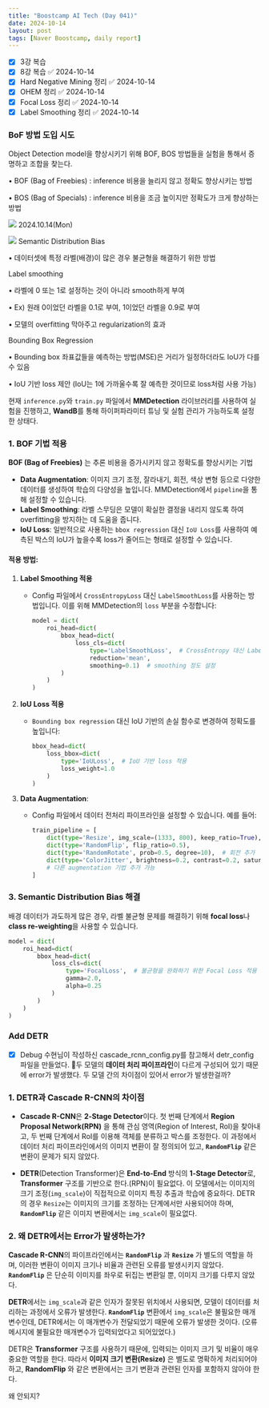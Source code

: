 ```yaml
---
title: "Boostcamp AI Tech (Day 041)"
date: 2024-10-14
layout: post
tags: [Naver Boostcamp, daily report]
---
```


- [x] 3강 복습
- [x] 8강 복습 ✅ 2024-10-14
- [x] Hard Negative Mining 정리 ✅ 2024-10-14
- [x] OHEM 정리 ✅ 2024-10-14
- [x] Focal Loss 정리 ✅ 2024-10-14
- [x] Label Smoothing 정리 ✅ 2024-10-14

### BoF 방법 도입 시도
Object Detection model을 향상시키기 위해 BOF, BOS 방법들을 실험을 통해서 증명하고 조합을 찾는다.

• BOF (Bag of Freebies) : inference 비용을 늘리지 않고 정확도 향상시키는 방법

• BOS (Bag of Specials) : inference 비용을 조금 높이지만 정확도가 크게 향상하는 방법

![](https://i.imgur.com/kGXxe4u.png)
2024.10.14(Mon)

![](https://i.imgur.com/Cxm4jrd.png)
Semantic Distribution Bias

• 데이터셋에 특정 라벨(배경)이 많은 경우 불균형을 해결하기 위한 방법

Label smoothing

• 라벨에 0 또는 1로 설정하는 것이 아니라 smooth하게 부여

• Ex) 원래 0이었던 라벨을 0.1로 부여, 1이었던 라벨을 0.9로 부여

• 모델의 overfitting 막아주고 regularization의 효과

Bounding Box Regression

• Bounding box 좌표값들을 예측하는 방법(MSE)은 거리가 일정하더라도 IoU가 다를 수 있음

• IoU 기반 loss 제안 (IoU는 1에 가까울수록 잘 예측한 것이므로 loss처럼 사용 가능)

현재 `inference.py`와 `train.py` 파일에서 **MMDetection** 라이브러리를 사용하여 실험을 진행하고, **WandB**를 통해 하이퍼파라미터 튜닝 및 실험 관리가 가능하도록 설정한 상태다. 

### 1. BOF 기법 적용
**BOF (Bag of Freebies)** 는 추론 비용을 증가시키지 않고 정확도를 향상시키는 기법
- **Data Augmentation**: 이미지 크기 조정, 잘라내기, 회전, 색상 변형 등으로 다양한 데이터를 생성하여 학습의 다양성을 높입니다. MMDetection에서 `pipeline`을 통해 설정할 수 있습니다.
- **Label Smoothing**: 라벨 스무딩은 모델이 확실한 결정을 내리지 않도록 하여 overfitting을 방지하는 데 도움을 줍니다.
- **IoU Loss**: 일반적으로 사용하는 `bbox regression` 대신 `IoU Loss`를 사용하여 예측된 박스의 IoU가 높을수록 loss가 줄어드는 형태로 설정할 수 있습니다.

#### 적용 방법:
1. **Label Smoothing 적용**
   - Config 파일에서 `CrossEntropyLoss` 대신 `LabelSmoothLoss`를 사용하는 방법입니다. 이를 위해 MMDetection의 `loss` 부분을 수정합니다:
     ```python
     model = dict(
         roi_head=dict(
             bbox_head=dict(
                 loss_cls=dict(
                     type='LabelSmoothLoss',  # CrossEntropy 대신 Label Smooth Loss 적용
                     reduction='mean',
                     smoothing=0.1)  # smoothing 정도 설정
             )
         )
     )
     ```
   
2. **IoU Loss 적용**
   - `Bounding box regression` 대신 IoU 기반의 손실 함수로 변경하여 정확도를 높입니다:
     ```python
     bbox_head=dict(
         loss_bbox=dict(
             type='IoULoss',  # IoU 기반 loss 적용
             loss_weight=1.0
         )
     )
     ```

3. **Data Augmentation**:
   - Config 파일에서 데이터 전처리 파이프라인을 설정할 수 있습니다. 예를 들어:
     ```python
     train_pipeline = [
         dict(type='Resize', img_scale=(1333, 800), keep_ratio=True),
         dict(type='RandomFlip', flip_ratio=0.5),
         dict(type='RandomRotate', prob=0.5, degree=10),  # 회전 추가
         dict(type='ColorJitter', brightness=0.2, contrast=0.2, saturation=0.2),  # 색상 변형 추가
         # 다른 augmentation 기법 추가 가능
     ]
     ```
### 3. Semantic Distribution Bias 해결
배경 데이터가 과도하게 많은 경우, 라벨 불균형 문제를 해결하기 위해 **focal loss**나 **class re-weighting**을 사용할 수 있습니다.

```python
model = dict(
    roi_head=dict(
        bbox_head=dict(
            loss_cls=dict(
                type='FocalLoss',  # 불균형을 완화하기 위한 Focal Loss 적용
                gamma=2.0,
                alpha=0.25
            )
        )
    )
)
```

### Add DETR
- [x] Debug
수현님이 작성하신 cascade_rcnn_config.py를 참고해서 detr_config 파일을 만들었다.
두 모델의 **데이터 처리 파이프라인**이 다르게 구성되어 있기 때문에 error가 발생했다. 
두 모델 간의 차이점이 있어서 error가 발생한걸까?

### 1. **DETR과 Cascade R-CNN의 차이점**
- **Cascade R-CNN**은 **2-Stage Detector**이다. 
	첫 번째 단계에서 **Region Proposal Network(RPN)** 을 통해 관심 영역(Region of Interest, RoI)을 찾아내고, 두 번째 단계에서 RoI를 이용해 객체를 분류하고 박스를 조정한다.
	이 과정에서 데이터 처리 파이프라인에서의 이미지 변환이 잘 정의되어 있고, **`RandomFlip`** 같은 변환이 문제가 되지 않았다.

- **DETR**(Detection Transformer)은 **End-to-End** 방식의 **1-Stage Detector**로, **Transformer** 구조를 기반으로 한다.(RPN)이 필요없다.
	이 모델에서는 이미지의 크기 조정(`img_scale`)이 직접적으로 이미지 특징 추출과 학습에 중요하다.
	DETR의 경우 `Resize`는 이미지의 크기를 조정하는 단계에서만 사용되어야 하며, **`RandomFlip`** 같은 이미지 변환에서는 `img_scale`이 필요없다.
### 2. **왜 DETR에서는 Error가 발생하는가?**
**Cascade R-CNN**의 파이프라인에서는 **`RandomFlip`** 과 **`Resize`** 가 별도의 역할을 하며, 이러한 변환이 이미지 크기나 비율과 관련된 오류를 발생시키지 않았다. 
**`RandomFlip`** 은 단순히 이미지를 좌우로 뒤집는 변환일 뿐, 이미지 크기를 다루지 않았다.

**DETR**에서는 `img_scale`과 같은 인자가 잘못된 위치에서 사용되면, 모델이 데이터를 처리하는 과정에서 오류가 발생한다. **`RandomFlip`** 변환에서 `img_scale`은 불필요한 매개변수인데, DETR에서는 이 매개변수가 전달되었기 때문에 오류가 발생한 것이다. (오류 메시지에 불필요한 매개변수가 입력되었다고 되어있었다.)

DETR은 **Transformer** 구조를 사용하기 때문에, 입력되는 이미지 크기 및 비율이 매우 중요한 역할을 한다. 
따라서 **이미지 크기 변환(Resize)** 은 별도로 명확하게 처리되어야 하고, **RandomFlip** 와 같은 변환에서는 크기 변환과 관련된 인자를 포함하지 않아야 한다.

왜 안되지?
